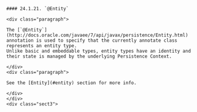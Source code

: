     #### 24.1.21. `@Entity`

    <div class="paragraph">

    The [`@Entity`](http://docs.oracle.com/javaee/7/api/javax/persistence/Entity.html) annotation is used to specify that the currently annotate class represents an entity type.
    Unlike basic and embeddable types, entity types have an identity and their state is managed by the underlying Persistence Context.

    </div>
    <div class="paragraph">

    See the [Entity](#entity) section for more info.

    </div>
    </div>
    <div class="sect3">